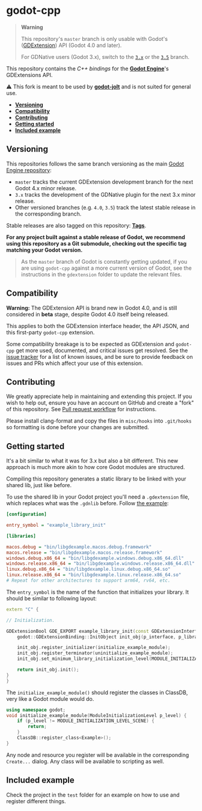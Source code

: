 # godot-cpp

> **Warning**
>
> This repository's `master` branch is only usable with Godot's ([GDExtension](https://godotengine.org/article/introducing-gd-extensions))
> API (Godot 4.0 and later).
>
> For GDNative users (Godot 3.x), switch to the [`3.x`](https://github.com/godotengine/godot-cpp/tree/3.x)
> or the [`3.5`](https://github.com/godotengine/godot-cpp/tree/3.5) branch.

This repository contains the  *C++ bindings* for the [**Godot Engine**](https://github.com/godotengine/godot)'s GDExtensions API.

⚠️ This fork is meant to be used by [**godot-jolt**](https://github.com/godot-jolt/godot-jolt) and is not suited for general use.

- [**Versioning**](#versioning)
- [**Compatibility**](#compatibility)
- [**Contributing**](#contributing)
- [**Getting started**](#getting-started)
- [**Included example**](#included-example)

## Versioning

This repositories follows the same branch versioning as the main [Godot Engine
repository](https://github.com/godotengine/godot):

- `master` tracks the current GDExtension development branch for the next Godot
  4.x minor release.
- `3.x` tracks the development of the GDNative plugin for the next 3.x minor
  release.
- Other versioned branches (e.g. `4.0`, `3.5`) track the latest stable release
  in the corresponding branch.

Stable releases are also tagged on this repository:
[**Tags**](https://github.com/godotengine/godot-cpp/tags).

**For any project built against a stable release of Godot, we recommend using
this repository as a Git submodule, checking out the specific tag matching your
Godot version.**

> As the `master` branch of Godot is constantly getting updated, if you are
> using `godot-cpp` against a more current version of Godot, see the instructions
> in the `gdextension` folder to update the relevant files.

## Compatibility

**Warning:** The GDExtension API is brand new in Godot 4.0, and is still
considered in **beta** stage, despite Godot 4.0 itself being released.

This applies to both the GDExtension interface header, the API JSON, and this
first-party `godot-cpp` extension.

Some compatibility breakage is to be expected as GDExtension and `godot-cpp`
get more used, documented, and critical issues get resolved. See the
[issue tracker](https://github.com/godotengine/godot/issues) for a list of known
issues, and be sure to provide feedback on issues and PRs which affect your use
of this extension.

## Contributing

We greatly appreciate help in maintaining and extending this project. If you
wish to help out, ensure you have an account on GitHub and create a "fork" of
this repository. See [Pull request workflow](https://docs.godotengine.org/en/stable/community/contributing/pr_workflow.html)
for instructions.

Please install clang-format and copy the files in `misc/hooks` into `.git/hooks`
so formatting is done before your changes are submitted.

## Getting started

It's a bit similar to what it was for 3.x but also a bit different.
This new approach is much more akin to how core Godot modules are structured.

Compiling this repository generates a static library to be linked with your shared lib,
just like before.

To use the shared lib in your Godot project you'll need a `.gdextension`
file, which replaces what was the `.gdnlib` before.
Follow [the example](test/demo/example.gdextension):

```ini
[configuration]

entry_symbol = "example_library_init"

[libraries]

macos.debug = "bin/libgdexample.macos.debug.framework"
macos.release = "bin/libgdexample.macos.release.framework"
windows.debug.x86_64 = "bin/libgdexample.windows.debug.x86_64.dll"
windows.release.x86_64 = "bin/libgdexample.windows.release.x86_64.dll"
linux.debug.x86_64 = "bin/libgdexample.linux.debug.x86_64.so"
linux.release.x86_64 = "bin/libgdexample.linux.release.x86_64.so"
# Repeat for other architectures to support arm64, rv64, etc.
```

The `entry_symbol` is the name of the function that initializes
your library. It should be similar to following layout:

```cpp
extern "C" {

// Initialization.

GDExtensionBool GDE_EXPORT example_library_init(const GDExtensionInterface *p_interface, GDExtensionClassLibraryPtr p_library, GDExtensionInitialization *r_initialization) {
	godot::GDExtensionBinding::InitObject init_obj(p_interface, p_library, r_initialization);

	init_obj.register_initializer(initialize_example_module);
	init_obj.register_terminator(uninitialize_example_module);
	init_obj.set_minimum_library_initialization_level(MODULE_INITIALIZATION_LEVEL_SCENE);

	return init_obj.init();
}
}
```

The `initialize_example_module()` should register the classes in ClassDB, very like a Godot module would do.

```cpp
using namespace godot;
void initialize_example_module(ModuleInitializationLevel p_level) {
	if (p_level != MODULE_INITIALIZATION_LEVEL_SCENE) {
		return;
	}
	ClassDB::register_class<Example>();
}
```

Any node and resource you register will be available in the corresponding `Create...` dialog. Any class will be available to scripting as well.

## Included example

Check the project in the `test` folder for an example on how to use and register different things.
